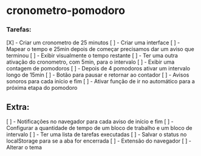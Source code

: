 # cronometro-pomodoro

### Tarefas:

[X] - Criar um cronometro de 25 minutos
[ ] - Criar uma interface
[ ] - Mapear o tempo e 25min depois de começar precisamos dar um aviso que terminou
[ ] - Exibir visualmente o tempo restante
[ ] - Ter uma outra ativação do cronometro, com 5min, para o intervalo
[ ] - Exibir uma contagem de pomodoros
[ ] - Depois de 4 pomodoros ativar um intervalo longo de 15min
[ ] - Botão para pausar e retornar ao contador
[ ] - Avisos sonoros para cada início e fim
[ ] - Ativar função de ir no automático para a próxima etapa do pomodoro
## Extra:
[ ] - Notificações no navegador para cada aviso de início e fim
[ ] - Configurar a quantidade de tempo de um bloco de trabalho e um bloco de intervalo
[ ] - Ter uma lista de tarefas executadas
[ ] - Salvar o status no localStorage para se a aba for encerrada
[ ] - Extensão do navegador
[ ] - Alterar o tema